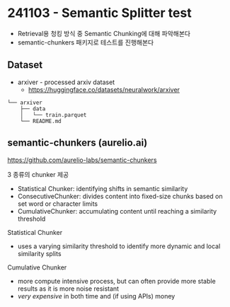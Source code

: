 # 241103 - Semantic Splitter test
* Retrieval용 청킹 방식 중 Semantic Chunking에 대해 파악해본다
* semantic-chunkers 패키지로 테스트를 진행해본다

## Dataset
* arxiver - processed arxiv dataset
    * https://huggingface.co/datasets/neuralwork/arxiver
```
└── arxiver
    ├── data
    │   └── train.parquet
    └── README.md
```

## semantic-chunkers (aurelio.ai)
https://github.com/aurelio-labs/semantic-chunkers

3 종류의 chunker 제공
- Statistical Chunker: identifying shifts in semantic similarity
- ConsecutiveChunker: divides content into fixed-size chunks based on set word or character limits
- CumulativeChunker: accumulating content until reaching a similarity threshold

Statistical Chunker
- uses a varying similarity threshold to identify more dynamic and local similarity splits

Cumulative Chunker
- more compute intensive process, but can often provide more stable results as it is more noise resistant
- *very expensive* in both time and (if using APIs) money
